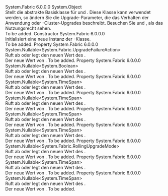 <Type Name="UpgradeUpdateDescriptionBase" FullName="System.Fabric.Description.UpgradeUpdateDescriptionBase">
  <TypeSignature Language="C#" Value="public abstract class UpgradeUpdateDescriptionBase" />
  <TypeSignature Language="ILAsm" Value=".class public auto ansi abstract beforefieldinit UpgradeUpdateDescriptionBase extends System.Object" />
  <TypeSignature Language="DocId" Value="T:System.Fabric.Description.UpgradeUpdateDescriptionBase" />
  <TypeSignature Language="VB.NET" Value="Public MustInherit Class UpgradeUpdateDescriptionBase" />
  <TypeSignature Language="F#" Value="type UpgradeUpdateDescriptionBase = class" />
  <AssemblyInfo>
    <AssemblyName>System.Fabric</AssemblyName>
    <AssemblyVersion>6.0.0.0</AssemblyVersion>
  </AssemblyInfo>
  <Base>
    <BaseTypeName>System.Object</BaseTypeName>
  </Base>
  <Interfaces />
  <Docs>
    <summary>
      <para>Stellt die abstrakte Basisklasse für <see cref="T:System.Fabric.Description.ApplicationUpgradeUpdateDescription" /> und <see cref="T:System.Fabric.Description.FabricUpgradeUpdateDescription" />.
            Diese Klasse kann verwendet werden, so ändern Sie die Upgrade-Parameter, die das Verhalten der Anwendung oder -Cluster-Upgrades beschreibt. Besuchen Sie <see cref="M:System.Fabric.FabricClient.ApplicationManagementClient.UpdateApplicationUpgradeAsync(System.Fabric.Description.ApplicationUpgradeUpdateDescription)" /> und <see cref="M:System.Fabric.FabricClient.ClusterManagementClient.UpdateFabricUpgradeAsync(System.Fabric.Description.FabricUpgradeUpdateDescription)" /> , als das Nutzungsrecht sehen.</para>
    </summary>
    <remarks>To be added.</remarks>
  </Docs>
  <Members>
    <Member MemberName=".ctor">
      <MemberSignature Language="C#" Value="protected UpgradeUpdateDescriptionBase ();" />
      <MemberSignature Language="ILAsm" Value=".method familyhidebysig specialname rtspecialname instance void .ctor() cil managed" />
      <MemberSignature Language="DocId" Value="M:System.Fabric.Description.UpgradeUpdateDescriptionBase.#ctor" />
      <MemberSignature Language="VB.NET" Value="Protected Sub New ()" />
      <MemberType>Constructor</MemberType>
      <AssemblyInfo>
        <AssemblyName>System.Fabric</AssemblyName>
        <AssemblyVersion>6.0.0.0</AssemblyVersion>
      </AssemblyInfo>
      <Parameters />
      <Docs>
        <summary>
          <para>Initialisiert eine neue Instanz der <see cref="T:System.Fabric.Description.UpgradeUpdateDescriptionBase" />-Klasse.</para>
        </summary>
        <remarks>To be added.</remarks>
      </Docs>
    </Member>
    <Member MemberName="FailureAction">
      <MemberSignature Language="C#" Value="public Nullable&lt;System.Fabric.UpgradeFailureAction&gt; FailureAction { get; set; }" />
      <MemberSignature Language="ILAsm" Value=".property instance valuetype System.Nullable`1&lt;valuetype System.Fabric.UpgradeFailureAction&gt; FailureAction" />
      <MemberSignature Language="DocId" Value="P:System.Fabric.Description.UpgradeUpdateDescriptionBase.FailureAction" />
      <MemberSignature Language="VB.NET" Value="Public Property FailureAction As Nullable(Of UpgradeFailureAction)" />
      <MemberSignature Language="F#" Value="member this.FailureAction : Nullable&lt;System.Fabric.UpgradeFailureAction&gt; with get, set" Usage="System.Fabric.Description.UpgradeUpdateDescriptionBase.FailureAction" />
      <MemberType>Property</MemberType>
      <AssemblyInfo>
        <AssemblyName>System.Fabric</AssemblyName>
        <AssemblyVersion>6.0.0.0</AssemblyVersion>
      </AssemblyInfo>
      <ReturnValue>
        <ReturnType>System.Nullable&lt;System.Fabric.UpgradeFailureAction&gt;</ReturnType>
      </ReturnValue>
      <Docs>
        <summary>
          <para>Ruft ab oder legt den neuen Wert des <see cref="T:System.Fabric.UpgradeFailureAction" />.</para>
        </summary>
        <value>
          <para>Der neue Wert von <see cref="T:System.Fabric.UpgradeFailureAction" />.</para>
        </value>
        <remarks>To be added.</remarks>
      </Docs>
    </Member>
    <Member MemberName="ForceRestart">
      <MemberSignature Language="C#" Value="public Nullable&lt;bool&gt; ForceRestart { get; set; }" />
      <MemberSignature Language="ILAsm" Value=".property instance valuetype System.Nullable`1&lt;bool&gt; ForceRestart" />
      <MemberSignature Language="DocId" Value="P:System.Fabric.Description.UpgradeUpdateDescriptionBase.ForceRestart" />
      <MemberSignature Language="VB.NET" Value="Public Property ForceRestart As Nullable(Of Boolean)" />
      <MemberSignature Language="F#" Value="member this.ForceRestart : Nullable&lt;bool&gt; with get, set" Usage="System.Fabric.Description.UpgradeUpdateDescriptionBase.ForceRestart" />
      <MemberType>Property</MemberType>
      <AssemblyInfo>
        <AssemblyName>System.Fabric</AssemblyName>
        <AssemblyVersion>6.0.0.0</AssemblyVersion>
      </AssemblyInfo>
      <ReturnValue>
        <ReturnType>System.Nullable&lt;System.Boolean&gt;</ReturnType>
      </ReturnValue>
      <Docs>
        <summary>
          <para>Ruft ab oder legt den neuen Wert des <see cref="P:System.Fabric.Description.RollingUpgradePolicyDescription.ForceRestart" />.</para>
        </summary>
        <value>
          <para>Der neue Wert von <see cref="P:System.Fabric.Description.RollingUpgradePolicyDescription.ForceRestart" />.</para>
        </value>
        <remarks>To be added.</remarks>
      </Docs>
    </Member>
    <Member MemberName="HealthCheckRetryTimeout">
      <MemberSignature Language="C#" Value="public Nullable&lt;TimeSpan&gt; HealthCheckRetryTimeout { get; set; }" />
      <MemberSignature Language="ILAsm" Value=".property instance valuetype System.Nullable`1&lt;valuetype System.TimeSpan&gt; HealthCheckRetryTimeout" />
      <MemberSignature Language="DocId" Value="P:System.Fabric.Description.UpgradeUpdateDescriptionBase.HealthCheckRetryTimeout" />
      <MemberSignature Language="VB.NET" Value="Public Property HealthCheckRetryTimeout As Nullable(Of TimeSpan)" />
      <MemberSignature Language="F#" Value="member this.HealthCheckRetryTimeout : Nullable&lt;TimeSpan&gt; with get, set" Usage="System.Fabric.Description.UpgradeUpdateDescriptionBase.HealthCheckRetryTimeout" />
      <MemberType>Property</MemberType>
      <AssemblyInfo>
        <AssemblyName>System.Fabric</AssemblyName>
        <AssemblyVersion>6.0.0.0</AssemblyVersion>
      </AssemblyInfo>
      <ReturnValue>
        <ReturnType>System.Nullable&lt;System.TimeSpan&gt;</ReturnType>
      </ReturnValue>
      <Docs>
        <summary>
          <para>Ruft ab oder legt den neuen Wert des <see cref="P:System.Fabric.Description.RollingUpgradeMonitoringPolicy.HealthCheckRetryTimeout" />.</para>
        </summary>
        <value>
          <para>Der neue Wert von <see cref="P:System.Fabric.Description.RollingUpgradeMonitoringPolicy.HealthCheckRetryTimeout" />.</para>
        </value>
        <remarks>To be added.</remarks>
      </Docs>
    </Member>
    <Member MemberName="HealthCheckStableDuration">
      <MemberSignature Language="C#" Value="public Nullable&lt;TimeSpan&gt; HealthCheckStableDuration { get; set; }" />
      <MemberSignature Language="ILAsm" Value=".property instance valuetype System.Nullable`1&lt;valuetype System.TimeSpan&gt; HealthCheckStableDuration" />
      <MemberSignature Language="DocId" Value="P:System.Fabric.Description.UpgradeUpdateDescriptionBase.HealthCheckStableDuration" />
      <MemberSignature Language="VB.NET" Value="Public Property HealthCheckStableDuration As Nullable(Of TimeSpan)" />
      <MemberSignature Language="F#" Value="member this.HealthCheckStableDuration : Nullable&lt;TimeSpan&gt; with get, set" Usage="System.Fabric.Description.UpgradeUpdateDescriptionBase.HealthCheckStableDuration" />
      <MemberType>Property</MemberType>
      <AssemblyInfo>
        <AssemblyName>System.Fabric</AssemblyName>
        <AssemblyVersion>6.0.0.0</AssemblyVersion>
      </AssemblyInfo>
      <ReturnValue>
        <ReturnType>System.Nullable&lt;System.TimeSpan&gt;</ReturnType>
      </ReturnValue>
      <Docs>
        <summary>
          <para>Ruft ab oder legt den neuen Wert des <see cref="P:System.Fabric.Description.RollingUpgradeMonitoringPolicy.HealthCheckStableDuration" />.</para>
        </summary>
        <value>
          <para>Der neue Wert von <see cref="P:System.Fabric.Description.RollingUpgradeMonitoringPolicy.HealthCheckStableDuration" />.</para>
        </value>
        <remarks>To be added.</remarks>
      </Docs>
    </Member>
    <Member MemberName="HealthCheckWaitDuration">
      <MemberSignature Language="C#" Value="public Nullable&lt;TimeSpan&gt; HealthCheckWaitDuration { get; set; }" />
      <MemberSignature Language="ILAsm" Value=".property instance valuetype System.Nullable`1&lt;valuetype System.TimeSpan&gt; HealthCheckWaitDuration" />
      <MemberSignature Language="DocId" Value="P:System.Fabric.Description.UpgradeUpdateDescriptionBase.HealthCheckWaitDuration" />
      <MemberSignature Language="VB.NET" Value="Public Property HealthCheckWaitDuration As Nullable(Of TimeSpan)" />
      <MemberSignature Language="F#" Value="member this.HealthCheckWaitDuration : Nullable&lt;TimeSpan&gt; with get, set" Usage="System.Fabric.Description.UpgradeUpdateDescriptionBase.HealthCheckWaitDuration" />
      <MemberType>Property</MemberType>
      <AssemblyInfo>
        <AssemblyName>System.Fabric</AssemblyName>
        <AssemblyVersion>6.0.0.0</AssemblyVersion>
      </AssemblyInfo>
      <ReturnValue>
        <ReturnType>System.Nullable&lt;System.TimeSpan&gt;</ReturnType>
      </ReturnValue>
      <Docs>
        <summary>
          <para>Ruft ab oder legt den neuen Wert des <see cref="P:System.Fabric.Description.RollingUpgradeMonitoringPolicy.HealthCheckWaitDuration" />.</para>
        </summary>
        <value>
          <para>Der neue Wert von <see cref="P:System.Fabric.Description.RollingUpgradeMonitoringPolicy.HealthCheckWaitDuration" />.</para>
        </value>
        <remarks>To be added.</remarks>
      </Docs>
    </Member>
    <Member MemberName="UpgradeDomainTimeout">
      <MemberSignature Language="C#" Value="public Nullable&lt;TimeSpan&gt; UpgradeDomainTimeout { get; set; }" />
      <MemberSignature Language="ILAsm" Value=".property instance valuetype System.Nullable`1&lt;valuetype System.TimeSpan&gt; UpgradeDomainTimeout" />
      <MemberSignature Language="DocId" Value="P:System.Fabric.Description.UpgradeUpdateDescriptionBase.UpgradeDomainTimeout" />
      <MemberSignature Language="VB.NET" Value="Public Property UpgradeDomainTimeout As Nullable(Of TimeSpan)" />
      <MemberSignature Language="F#" Value="member this.UpgradeDomainTimeout : Nullable&lt;TimeSpan&gt; with get, set" Usage="System.Fabric.Description.UpgradeUpdateDescriptionBase.UpgradeDomainTimeout" />
      <MemberType>Property</MemberType>
      <AssemblyInfo>
        <AssemblyName>System.Fabric</AssemblyName>
        <AssemblyVersion>6.0.0.0</AssemblyVersion>
      </AssemblyInfo>
      <ReturnValue>
        <ReturnType>System.Nullable&lt;System.TimeSpan&gt;</ReturnType>
      </ReturnValue>
      <Docs>
        <summary>
          <para>Ruft ab oder legt den neuen Wert des <see cref="P:System.Fabric.Description.RollingUpgradeMonitoringPolicy.UpgradeDomainTimeout" />. </para>
        </summary>
        <value>
          <para>Der neue Wert von <see cref="P:System.Fabric.Description.RollingUpgradeMonitoringPolicy.UpgradeDomainTimeout" />.</para>
        </value>
        <remarks>To be added.</remarks>
      </Docs>
    </Member>
    <Member MemberName="UpgradeMode">
      <MemberSignature Language="C#" Value="public Nullable&lt;System.Fabric.RollingUpgradeMode&gt; UpgradeMode { get; set; }" />
      <MemberSignature Language="ILAsm" Value=".property instance valuetype System.Nullable`1&lt;valuetype System.Fabric.RollingUpgradeMode&gt; UpgradeMode" />
      <MemberSignature Language="DocId" Value="P:System.Fabric.Description.UpgradeUpdateDescriptionBase.UpgradeMode" />
      <MemberSignature Language="VB.NET" Value="Public Property UpgradeMode As Nullable(Of RollingUpgradeMode)" />
      <MemberSignature Language="F#" Value="member this.UpgradeMode : Nullable&lt;System.Fabric.RollingUpgradeMode&gt; with get, set" Usage="System.Fabric.Description.UpgradeUpdateDescriptionBase.UpgradeMode" />
      <MemberType>Property</MemberType>
      <AssemblyInfo>
        <AssemblyName>System.Fabric</AssemblyName>
        <AssemblyVersion>6.0.0.0</AssemblyVersion>
      </AssemblyInfo>
      <ReturnValue>
        <ReturnType>System.Nullable&lt;System.Fabric.RollingUpgradeMode&gt;</ReturnType>
      </ReturnValue>
      <Docs>
        <summary>
          <para>Ruft ab oder legt den neuen Wert des <see cref="T:System.Fabric.RollingUpgradeMode" />.</para>
        </summary>
        <value>
          <para>Der neue Wert von <see cref="T:System.Fabric.RollingUpgradeMode" />.</para>
        </value>
        <remarks>To be added.</remarks>
      </Docs>
    </Member>
    <Member MemberName="UpgradeReplicaSetCheckTimeout">
      <MemberSignature Language="C#" Value="public Nullable&lt;TimeSpan&gt; UpgradeReplicaSetCheckTimeout { get; set; }" />
      <MemberSignature Language="ILAsm" Value=".property instance valuetype System.Nullable`1&lt;valuetype System.TimeSpan&gt; UpgradeReplicaSetCheckTimeout" />
      <MemberSignature Language="DocId" Value="P:System.Fabric.Description.UpgradeUpdateDescriptionBase.UpgradeReplicaSetCheckTimeout" />
      <MemberSignature Language="VB.NET" Value="Public Property UpgradeReplicaSetCheckTimeout As Nullable(Of TimeSpan)" />
      <MemberSignature Language="F#" Value="member this.UpgradeReplicaSetCheckTimeout : Nullable&lt;TimeSpan&gt; with get, set" Usage="System.Fabric.Description.UpgradeUpdateDescriptionBase.UpgradeReplicaSetCheckTimeout" />
      <MemberType>Property</MemberType>
      <AssemblyInfo>
        <AssemblyName>System.Fabric</AssemblyName>
        <AssemblyVersion>6.0.0.0</AssemblyVersion>
      </AssemblyInfo>
      <ReturnValue>
        <ReturnType>System.Nullable&lt;System.TimeSpan&gt;</ReturnType>
      </ReturnValue>
      <Docs>
        <summary>
          <para>Ruft ab oder legt den neuen Wert des <see cref="P:System.Fabric.Description.RollingUpgradePolicyDescription.UpgradeReplicaSetCheckTimeout" />.</para>
        </summary>
        <value>
          <para>Der neue Wert von <see cref="P:System.Fabric.Description.RollingUpgradePolicyDescription.UpgradeReplicaSetCheckTimeout" />.</para>
        </value>
        <remarks>To be added.</remarks>
      </Docs>
    </Member>
    <Member MemberName="UpgradeTimeout">
      <MemberSignature Language="C#" Value="public Nullable&lt;TimeSpan&gt; UpgradeTimeout { get; set; }" />
      <MemberSignature Language="ILAsm" Value=".property instance valuetype System.Nullable`1&lt;valuetype System.TimeSpan&gt; UpgradeTimeout" />
      <MemberSignature Language="DocId" Value="P:System.Fabric.Description.UpgradeUpdateDescriptionBase.UpgradeTimeout" />
      <MemberSignature Language="VB.NET" Value="Public Property UpgradeTimeout As Nullable(Of TimeSpan)" />
      <MemberSignature Language="F#" Value="member this.UpgradeTimeout : Nullable&lt;TimeSpan&gt; with get, set" Usage="System.Fabric.Description.UpgradeUpdateDescriptionBase.UpgradeTimeout" />
      <MemberType>Property</MemberType>
      <AssemblyInfo>
        <AssemblyName>System.Fabric</AssemblyName>
        <AssemblyVersion>6.0.0.0</AssemblyVersion>
      </AssemblyInfo>
      <ReturnValue>
        <ReturnType>System.Nullable&lt;System.TimeSpan&gt;</ReturnType>
      </ReturnValue>
      <Docs>
        <summary>
          <para>Ruft ab oder legt den neuen Wert des <see cref="P:System.Fabric.Description.RollingUpgradeMonitoringPolicy.UpgradeTimeout" />.</para>
        </summary>
        <value>
          <para>Der neue Wert von <see cref="P:System.Fabric.Description.RollingUpgradeMonitoringPolicy.UpgradeTimeout" />.</para>
        </value>
        <remarks>To be added.</remarks>
      </Docs>
    </Member>
  </Members>
</Type>